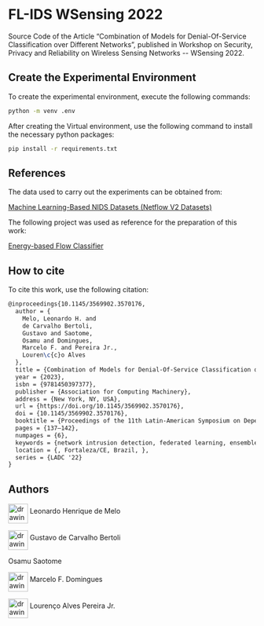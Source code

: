 # FL-IDS WSensing 2022

Source Code of the Article “Combination of Models for Denial-Of-Service Classification
over Different Networks”, published in Workshop on Security, Privacy and Reliability on Wireless Sensing Networks -- WSensing 2022.

## Create the Experimental Environment

To create the experimental environment, execute the following commands: 

```sh
python -m venv .env 
```

After creating the Virtual environment, use the following command to install the necessary python packages: 

```sh
pip install -r requirements.txt
```

## References 

The data used to carry out the experiments can be obtained from:

[Machine Learning-Based NIDS Datasets (Netflow V2 Datasets)](https://staff.itee.uq.edu.au/marius/NIDS_datasets/) 

The following project was used as reference for the preparation of this work:

[Energy-based Flow Classifier](https://github.com/EnergyBasedFlowClassifier/EFC-package)

## How to cite 

To cite this work, use the following citation: 

```latex
@inproceedings{10.1145/3569902.3570176,
  author = {
    Melo, Leonardo H. and
    de Carvalho Bertoli,
    Gustavo and Saotome,
    Osamu and Domingues,
    Marcelo F. and Pereira Jr.,
    Louren\c{c}o Alves
  },
  title = {Combination of Models for Denial-Of-Service Classification over Different Networks},
  year = {2023},
  isbn = {9781450397377},
  publisher = {Association for Computing Machinery},
  address = {New York, NY, USA},
  url = {https://doi.org/10.1145/3569902.3570176},
  doi = {10.1145/3569902.3570176},
  booktitle = {Proceedings of the 11th Latin-American Symposium on Dependable Computing},
  pages = {137–142},
  numpages = {6},
  keywords = {network intrusion detection, federated learning, ensemble, denial of service},
  location = {, Fortaleza/CE, Brazil, },
  series = {LADC '22}
}
```


## Authors 

<a href="https://github.com/leonardohdemelo"><img src="https://avatars0.githubusercontent.com/u/43916660?s=460&v=4" alt="drawing" width="40" align="middle"/></a>
Leonardo Henrique de Melo 

<a href="https://github.com/gubertoli"><img src="https://avatars.githubusercontent.com/u/4803756?v=4" alt="drawing" width="40" align="middle"/></a>
Gustavo de Carvalho Bertoli 

Osamu Saotome

<a href="https://github.com/MarFerDom"><img src="https://avatars.githubusercontent.com/u/16342417?v=4" alt="drawing" width="40" align="middle"/></a>
Marcelo F. Domingues 

<a href="https://github.com/ljr"><img src="https://avatars.githubusercontent.com/u/978047?v=4" alt="drawing" width="40" align="middle"/></a>
Lourenço Alves Pereira Jr. 
